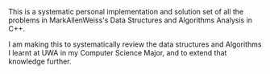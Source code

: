 This is a systematic personal implementation and solution set of all the problems in MarkAllenWeiss's Data Structures and Algorithms Analysis in C++. 

I am making this to systematically review the data structures and Algorithms I learnt at UWA in my Computer Science Major, and to extend  that knowledge further.